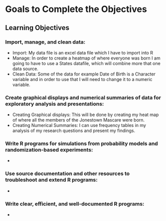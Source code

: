 # Goals to Complete the Objectives
## Learning Objectives
### Import, manage, and clean data:
- Import: My data file is an excel data file which I have to import into R
- Manage: In order to create a heatmap of where everyone was born I am going to have to use a States datafile, which will combine more that one data source.
- Clean Data: Some of the data for example Date of Birth is a Character variable and in order to use that I will need to change it to a numeric variable.
### Create graphical displays and numerical summaries of data for exploratory analysis and presentations:
- Creating Graphical displays: This will be done by creating my heat map of where all the members of the Jonestown Mascare were born.
- Creating Numerical Summaries: I can use frequency tables in my analysis of my research questions and present my findings.
### Write R programs for simulations from probability models and randomization-based experiments:
-
### Use source documentation and other resources to troubleshoot and extend R programs:
-
### Write clear, efficient, and well-documented R programs:
-
